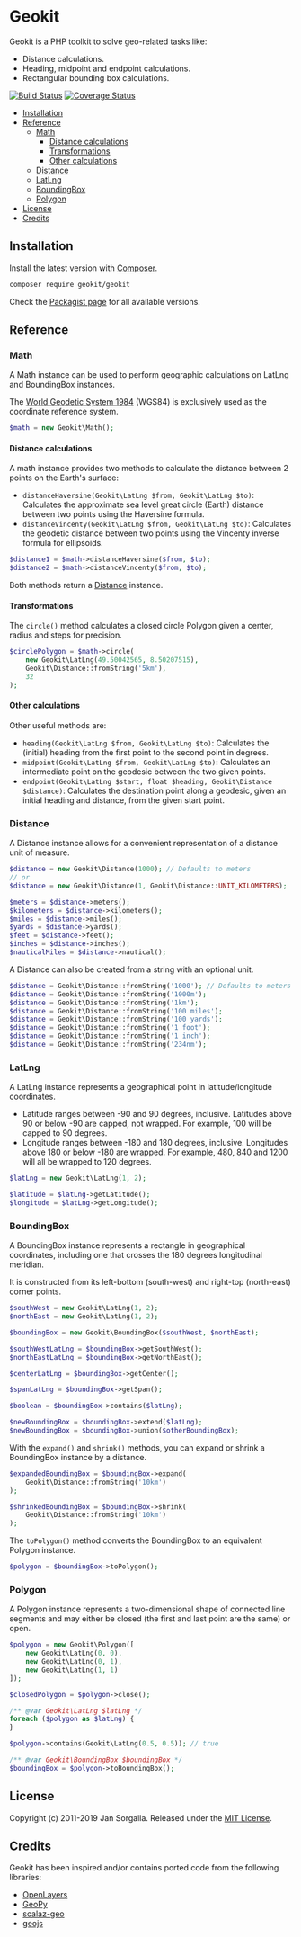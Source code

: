 Geokit
======

Geokit is a PHP toolkit to solve geo-related tasks like:

* Distance calculations.
* Heading, midpoint and endpoint calculations.
* Rectangular bounding box calculations.

[![Build Status](https://travis-ci.org/jsor/geokit.svg?branch=master)](http://travis-ci.org/jsor/geokit?branch=master)
[![Coverage Status](https://img.shields.io/coveralls/jsor/geokit.svg?style=flat)](https://coveralls.io/r/jsor/geokit?branch=master)

* [Installation](#installation)
* [Reference](#reference)
    * [Math](#math)
        * [Distance calculations](#distance-calculations)
        * [Transformations](#transformations)
        * [Other calculations](#other-calculations)
    * [Distance](#distance)
    * [LatLng](#latlng)
    * [BoundingBox](#boundingbox)
    * [Polygon](#polygon)
* [License](#license)
* [Credits](#credits)

Installation
------------

Install the latest version with [Composer](https://getcomposer.org).

```bash
composer require geokit/geokit
```

Check the [Packagist page](https://packagist.org/packages/geokit/geokit) for all
available versions.

Reference
---------

### Math

A Math instance can be used to perform geographic calculations on LatLng and 
BoundingBox instances.

The [World Geodetic System 1984](http://en.wikipedia.org/wiki/World_Geodetic_System) 
(WGS84) is exclusively used as the coordinate reference system.

```php
$math = new Geokit\Math();
```

#### Distance calculations

A math instance provides two methods to calculate the distance between 2 points
on the Earth's surface:

* `distanceHaversine(Geokit\LatLng $from, Geokit\LatLng $to)`: Calculates the
  approximate sea level great circle (Earth) distance between two points using
  the Haversine formula.
* `distanceVincenty(Geokit\LatLng $from, Geokit\LatLng $to)`: Calculates the
  geodetic distance between two points using the Vincenty inverse formula for
  ellipsoids.

```php
$distance1 = $math->distanceHaversine($from, $to);
$distance2 = $math->distanceVincenty($from, $to);
```

Both methods return a [Distance](#distance) instance.

#### Transformations

The `circle()` method calculates a closed circle Polygon given a center, radius
and steps for precision.

```php
$circlePolygon = $math->circle(
    new Geokit\LatLng(49.50042565, 8.50207515), 
    Geokit\Distance::fromString('5km'),
    32
);
```

#### Other calculations

Other useful methods are:

* `heading(Geokit\LatLng $from, Geokit\LatLng $to)`: Calculates the (initial)
  heading from the first point to the second point in degrees.
* `midpoint(Geokit\LatLng $from, Geokit\LatLng $to)`: Calculates an intermediate
  point on the geodesic between the two given points.
* `endpoint(Geokit\LatLng $start, float $heading, Geokit\Distance $distance)`:
  Calculates the destination point along a geodesic, given an initial heading
  and distance, from the given start point.

### Distance

A Distance instance allows for a convenient representation of a distance unit of
measure.

```php
$distance = new Geokit\Distance(1000); // Defaults to meters
// or
$distance = new Geokit\Distance(1, Geokit\Distance::UNIT_KILOMETERS);

$meters = $distance->meters();
$kilometers = $distance->kilometers();
$miles = $distance->miles();
$yards = $distance->yards();
$feet = $distance->feet();
$inches = $distance->inches();
$nauticalMiles = $distance->nautical();
```

A Distance can also be created from a string with an optional unit.

```php
$distance = Geokit\Distance::fromString('1000'); // Defaults to meters
$distance = Geokit\Distance::fromString('1000m');
$distance = Geokit\Distance::fromString('1km');
$distance = Geokit\Distance::fromString('100 miles');
$distance = Geokit\Distance::fromString('100 yards');
$distance = Geokit\Distance::fromString('1 foot');
$distance = Geokit\Distance::fromString('1 inch');
$distance = Geokit\Distance::fromString('234nm');
```

### LatLng

A LatLng instance represents a geographical point in latitude/longitude
coordinates.

* Latitude ranges between -90 and 90 degrees, inclusive. Latitudes above 90 or
  below -90 are capped, not wrapped. For example, 100 will be capped to 90
  degrees.
* Longitude ranges between -180 and 180 degrees, inclusive. Longitudes above 180
  or below -180 are wrapped. For example, 480, 840 and 1200 will all be wrapped
  to 120 degrees.

```php
$latLng = new Geokit\LatLng(1, 2);

$latitude = $latLng->getLatitude();
$longitude = $latLng->getLongitude();
```

### BoundingBox

A BoundingBox instance represents a rectangle in geographical coordinates,
including one that crosses the 180 degrees longitudinal meridian.

It is constructed from its left-bottom (south-west) and right-top (north-east)
corner points.

```php
$southWest = new Geokit\LatLng(1, 2);
$northEast = new Geokit\LatLng(1, 2);

$boundingBox = new Geokit\BoundingBox($southWest, $northEast);

$southWestLatLng = $boundingBox->getSouthWest();
$northEastLatLng = $boundingBox->getNorthEast();

$centerLatLng = $boundingBox->getCenter();

$spanLatLng = $boundingBox->getSpan();

$boolean = $boundingBox->contains($latLng);

$newBoundingBox = $boundingBox->extend($latLng);
$newBoundingBox = $boundingBox->union($otherBoundingBox);
```

With the `expand()` and `shrink()` methods, you can expand or shrink a
BoundingBox instance by a distance.

```php
$expandedBoundingBox = $boundingBox->expand(
    Geokit\Distance::fromString('10km')
);

$shrinkedBoundingBox = $boundingBox->shrink(
    Geokit\Distance::fromString('10km')
);
```

The `toPolygon()` method converts the BoundingBox to an equivalent Polygon
instance.

```php
$polygon = $boundingBox->toPolygon();
```

### Polygon

A Polygon instance represents a two-dimensional shape of connected line segments
and may either be closed (the first and last point are the same) or open.

```php
$polygon = new Geokit\Polygon([
    new Geokit\LatLng(0, 0),
    new Geokit\LatLng(0, 1),
    new Geokit\LatLng(1, 1)
]);

$closedPolygon = $polygon->close();

/** @var Geokit\LatLng $latLng */
foreach ($polygon as $latLng) {
}

$polygon->contains(Geokit\LatLng(0.5, 0.5)); // true

/** @var Geokit\BoundingBox $boundingBox */
$boundingBox = $polygon->toBoundingBox();
```

License
-------

Copyright (c) 2011-2019 Jan Sorgalla. 
Released under the [MIT License](LICENSE).

Credits
-------

Geokit has been inspired and/or contains ported code from the following
libraries:

* [OpenLayers](https://github.com/openlayers/openlayers)
* [GeoPy](https://github.com/geopy/geopy)
* [scalaz-geo](https://github.com/scalaz/scalaz-geo)
* [geojs](http://code.google.com/p/geojs)

